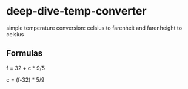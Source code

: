 # deep-dive-temp-converter
simple temperature conversion: celsius to farenheit and farenheight to celsius

## Formulas

f = 32 + c * 9/5

c = (f-32) * 5/9
